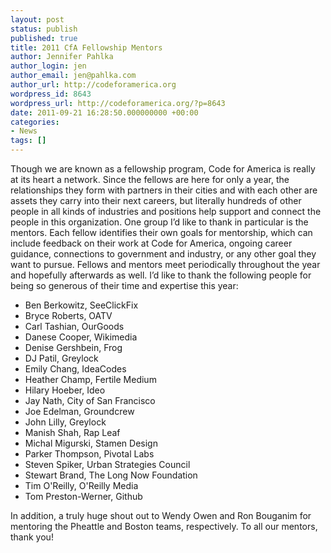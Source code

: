 ```yaml
---
layout: post
status: publish
published: true
title: 2011 CfA Fellowship Mentors
author: Jennifer Pahlka
author_login: jen
author_email: jen@pahlka.com
author_url: http://codeforamerica.org
wordpress_id: 8643
wordpress_url: http://codeforamerica.org/?p=8643
date: 2011-09-21 16:28:50.000000000 +00:00
categories:
- News
tags: []
---
```

Though we are known as a fellowship program, Code for America is really at its heart a network. Since the fellows are here for only a year, the relationships they form with partners in their cities and with each other are assets they carry into their next careers, but literally hundreds of other people in all kinds of industries and positions help support and connect the people in this organization. One group I’d like to thank in particular is the mentors. Each fellow identifies their own goals for mentorship, which can include feedback on their work at Code for America, ongoing career guidance, connections to government and industry, or any other goal they want to pursue. Fellows and mentors meet periodically throughout the year and hopefully afterwards as well. I’d like to thank the following people for being so generous of their time and expertise this year:
<ul>
	<li>Ben Berkowitz, SeeClickFix</li>
	<li>Bryce Roberts, OATV</li>
	<li>Carl Tashian, OurGoods</li>
	<li>Danese Cooper, Wikimedia</li>
	<li>Denise Gershbein, Frog</li>
	<li>DJ Patil, Greylock</li>
	<li>Emily Chang, IdeaCodes</li>
	<li>Heather Champ, Fertile Medium</li>
	<li>Hilary Hoeber, Ideo</li>
	<li>Jay Nath, City of San Francisco</li>
	<li>Joe Edelman, Groundcrew</li>
	<li>John Lilly, Greylock</li>
	<li>Manish Shah, Rap Leaf</li>
	<li>Michal Migurski, Stamen Design</li>
	<li>Parker Thompson, Pivotal Labs</li>
	<li>Steven Spiker, Urban Strategies Council</li>
	<li>Stewart Brand, The Long Now Foundation</li>
	<li>Tim O'Reilly, O'Reilly Media</li>
	<li>Tom Preston-Werner, Github</li>
</ul>
In addition, a truly huge shout out to Wendy Owen and Ron Bouganim for mentoring the Pheattle and Boston teams, respectively. To all our mentors, thank you!
